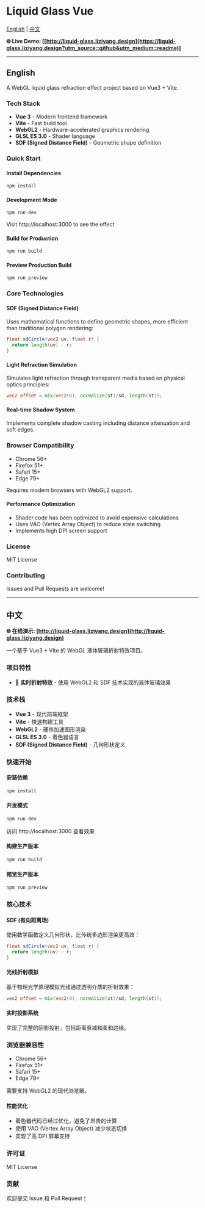 # Liquid Glass Vue

[English](#english) | [中文](#中文)

**🌐 Live Demo: [[http://liquid-glass.liziyang.design](https://liquid-glass.liziyang.design?utm_source=github&utm_medium=readme)]**

---

## English

A WebGL liquid glass refraction effect project based on Vue3 + Vite.

### Tech Stack

- **Vue 3** - Modern frontend framework
- **Vite** - Fast build tool
- **WebGL2** - Hardware-accelerated graphics rendering
- **GLSL ES 3.0** - Shader language
- **SDF (Signed Distance Field)** - Geometric shape definition

### Quick Start

#### Install Dependencies

```bash
npm install
```

#### Development Mode

```bash
npm run dev
```

Visit http://localhost:3000 to see the effect

#### Build for Production

```bash
npm run build
```

#### Preview Production Build

```bash
npm run preview
```

### Core Technologies

#### SDF (Signed Distance Field)

Uses mathematical functions to define geometric shapes, more efficient than traditional polygon rendering:

```glsl
float sdCircle(vec2 uv, float r) { 
  return length(uv) - r; 
}
```

#### Light Refraction Simulation

Simulates light refraction through transparent media based on physical optics principles:

```glsl
vec2 offset = mix(vec2(0), normalize(st)/sd, length(st));
```

#### Real-time Shadow System

Implements complete shadow casting including distance attenuation and soft edges.

### Browser Compatibility

- Chrome 56+
- Firefox 51+
- Safari 15+
- Edge 79+

Requires modern browsers with WebGL2 support.

#### Performance Optimization

- Shader code has been optimized to avoid expensive calculations
- Uses VAO (Vertex Array Object) to reduce state switching
- Implements high DPI screen support

### License

MIT License

### Contributing

Issues and Pull Requests are welcome!

---

## 中文

**🌐 在线演示: [http://liquid-glass.liziyang.design](http://liquid-glass.liziyang.design)**

一个基于 Vue3 + Vite 的 WebGL 液体玻璃折射特效项目。

### 项目特性

- 🌟 **实时折射特效** - 使用 WebGL2 和 SDF 技术实现的液体玻璃效果

### 技术栈

- **Vue 3** - 现代前端框架
- **Vite** - 快速构建工具
- **WebGL2** - 硬件加速图形渲染
- **GLSL ES 3.0** - 着色器语言
- **SDF (Signed Distance Field)** - 几何形状定义

### 快速开始

#### 安装依赖

```bash
npm install
```

#### 开发模式

```bash
npm run dev
```

访问 http://localhost:3000 查看效果

#### 构建生产版本

```bash
npm run build
```

#### 预览生产版本

```bash
npm run preview
```

### 核心技术

#### SDF (有向距离场)

使用数学函数定义几何形状，比传统多边形渲染更高效：

```glsl
float sdCircle(vec2 uv, float r) { 
  return length(uv) - r; 
}
```

#### 光线折射模拟

基于物理光学原理模拟光线通过透明介质的折射效果：

```glsl
vec2 offset = mix(vec2(0), normalize(st)/sd, length(st));
```

#### 实时投影系统

实现了完整的阴影投射，包括距离衰减和柔和边缘。

### 浏览器兼容性

- Chrome 56+
- Firefox 51+
- Safari 15+
- Edge 79+

需要支持 WebGL2 的现代浏览器。

#### 性能优化

- 着色器代码已经过优化，避免了昂贵的计算
- 使用 VAO (Vertex Array Object) 减少状态切换
- 实现了高 DPI 屏幕支持

### 许可证

MIT License

### 贡献

欢迎提交 Issue 和 Pull Request！
